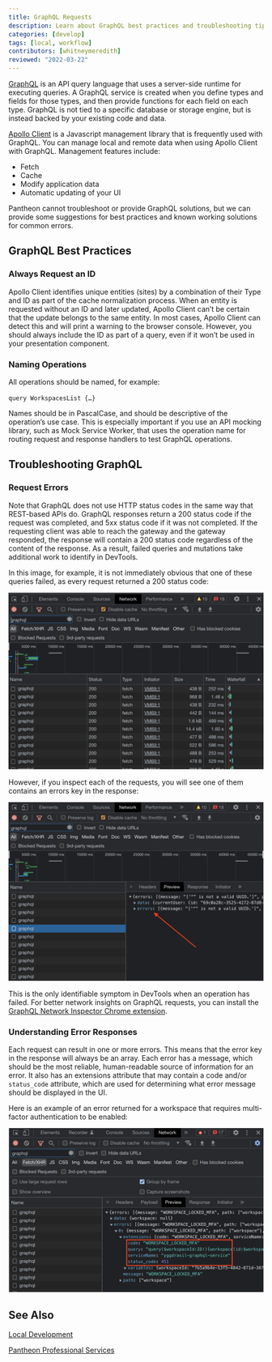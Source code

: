 ```yaml
---
title: GraphQL Requests
description: Learn about GraphQL best practices and troubleshooting tips.
categories: [develop]
tags: [local, workflow]
contributors: [whitneymeredith]
reviewed: "2022-03-22"
---
```


[GraphQL](https://graphql.org/) is an API query language that uses a server-side runtime for executing queries. A GraphQL service is created when you define types and fields for those types, and then provide functions for each field on each type. GraphQL is not tied to a specific database or storage engine, but is instead backed by your existing code and data.

[Apollo Client](https://www.apollographql.com/docs/react/) is a Javascript management library that is frequently used with GraphQL. You can manage local and remote data when using Apollo Client with GraphQL. Management features include:

- Fetch
- Cache
- Modify application data
- Automatic updating of your UI

Pantheon cannot troubleshoot or provide GraphQL solutions, but we can provide some suggestions for best practices and known working solutions for common errors. 

## GraphQL Best Practices

### Always Request an ID

Apollo Client identifies unique entities (sites) by a combination of their Type and ID as part of the cache normalization process. When an entity is requested without an ID and later updated, Apollo Client can’t be certain that the update belongs to the same entity. In most cases, Apollo Client can detect this and will print a warning to the browser console. However, you should always include the ID as part of a query, even if it won’t be used in your presentation component.

### Naming Operations

All operations should be named, for example:

`query WorkspacesList {…}` 
 
Names should be in PascalCase, and should be descriptive of the operation’s use case. This is especially important if you use an API mocking library, such as Mock Service Worker, that uses the operation name for routing request and response handlers to test GraphQL operations.

## Troubleshooting GraphQL 

### Request Errors

Note that GraphQL does not use HTTP status codes in the same way that REST-based APIs do. GraphQL responses return a 200 status code if the request was completed, and 5xx status code if it was not completed. If the requesting client was able to reach the gateway and the gateway responded, the response will contain a 200 status code regardless of the content of the response. As a result, failed queries and mutations take additional work to identify in DevTools.

In this image, for example, it is not immediately obvious that one of these queries failed, as every request returned a 200 status code:

![GraphQL 200 Status Codes](../images/graphql-200-status.png)

However, if you inspect each of the requests, you will see one of them contains an errors key in the response:

![GraphQL Errors Key](../images/graphql-errors-key.png)

This is the only identifiable symptom in DevTools when an operation has failed. For better network insights on GraphQL requests, you can install the [GraphQL Network Inspector Chrome extension](https://chrome.google.com/webstore/detail/graphql-network-inspector/ndlbedplllcgconngcnfmkadhokfaaln?hl=en-GB).

### Understanding Error Responses

Each request can result in one or more errors. This means that the error key in the response will always be an array. Each error has a message, which should be the most reliable, human-readable source of information for an error. It also has an extensions attribute that may contain a code and/or `status_code` attribute, which are used for determining what error message should be displayed in the UI.

Here is an example of an error returned for a workspace that requires multi-factor authentication to be enabled:

![GraphQL Error Example](../images/graphql-error-example.png)

## See Also

[Local Development](/local-development)

[Pantheon Professional Services](/guides/professional-services)